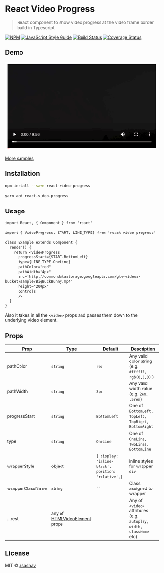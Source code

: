 # React Video Progress

> React component to show video progress at the video frame border build in Typescript

[![NPM](https://img.shields.io/npm/v/react-video-progress.svg)](https://www.npmjs.com/package/react-video-progress) [![JavaScript Style Guide](https://img.shields.io/badge/code_style-standard-brightgreen.svg)](https://standardjs.com) [![Build Status](https://travis-ci.org/asashay/react-video-progress.svg?branch=master)](https://travis-ci.org/asashay/react-video-progress) [![Coverage Status](https://coveralls.io/repos/github/asashay/react-video-progress/badge.svg?branch=master)](https://coveralls.io/github/asashay/react-video-progress?branch=master)

## Demo
![Video Progressbar Demo](demo/demo.gif)

[More samples](https://asashay.github.io/react-video-progress/)

## Installation

```bash
npm install --save react-video-progress

yarn add react-video-progress
```


## Usage

```tsx
import React, { Component } from 'react'

import { VideoProgress, START, LINE_TYPE} from 'react-video-progress'

class Example extends Component {
  render() {
    return <VideoProgress
      progressStart={START.BottomLeft}
      type={LINE_TYPE.OneLine}
      pathColor="red"
      pathWidth="4px"
      src='http://commondatastorage.googleapis.com/gtv-videos-bucket/sample/BigBuckBunny.mp4'
      height="200px"
      controls
      />
  }
}
```

Also it takes in all the `<video>` props and passes them down to the underlying video element.


## Props
| Prop | Type | Default | Description |
|---|---|---|---|
| pathColor | `string` | `red` | Any valid color string (e.g. `#ffffff, rgb(0,0,0)` )
| pathWidth | `string` | `3px` | Any valid width value (e.g. `2em, .5rem`)
| progressStart | `string` | `BottomLeft` | One of `BottomLeft, TopLeft, TopRight, BottomRight`
| type | `string` | `OneLine` | One of `OneLine, TwoLines, BottomLine`
| wrapperStyle | object | `{ display: 'inline-block', position: 'relative',}` | inline styles for wrapper `div`
| wrapperClassName | string | `''` | Class assigned to wrapper
| ...rest | any of [HTMLVideoElement](https://developer.mozilla.org/en-US/docs/Web/API/HTMLVideoElement) props | | Any of `<video>` attributes (e.g. `autoplay, width, className` etc) |

## License

MIT © [asashay](https://github.com/asashay)
